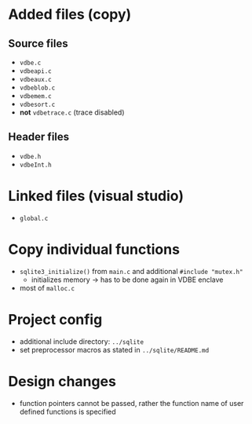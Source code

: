 # Added files (copy)
## Source files
- `vdbe.c`
- `vdbeapi.c`
- `vdbeaux.c`
- `vdbeblob.c`
- `vdbemem.c`
- `vdbesort.c`
- **not** `vdbetrace.c` (trace disabled)

## Header files
- `vdbe.h`
- `vdbeInt.h`


# Linked files (visual studio)
- `global.c`


# Copy individual functions
- `sqlite3_initialize()` from `main.c` and additional `#include "mutex.h"`
	- initializes memory -> has to be done again in VDBE enclave
- most of `malloc.c`


# Project config
- additional include directory: `../sqlite`
- set preprocessor macros as stated in `../sqlite/README.md`


# Design changes
- function pointers cannot be passed, rather the function name of user defined functions is specified